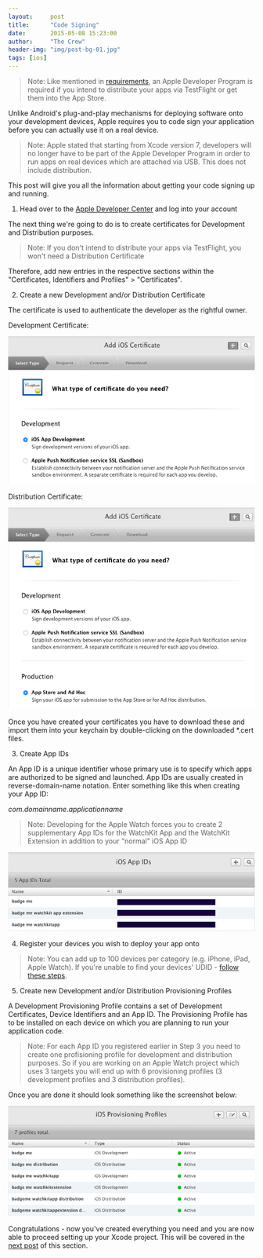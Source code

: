 ```yaml
---
layout:     post
title:      "Code Signing"
date:       2015-05-08 15:23:00
author:     "The Crew"
header-img: "img/post-bg-01.jpg"
tags: [ios]
---
```


>Note: Like mentioned in [requirements](http://ciforios.github.io/2015/04/24/Requirements/), an Apple Developer Program is required if you intend to distribute your apps via TestFlight or get them into the App Store.

Unlike Android's plug-and-play mechanisms for deploying software onto your development devices, Apple requires you to code sign your application before you can actually use it on a real device.

> Note: Apple stated that starting from Xcode version 7, developers will no longer have to be part of the Apple Developer Program in order to run apps on real devices which are attached via USB. This does not include distribution.

This post will give you all the information about getting your code signing up and running.

1) Head over to the [Apple Developer Center](https://developer.apple.com/membercenter) and log into your account

The next thing we're going to do is to create certificates for Development and Distribution purposes.

> Note: If you don't intend to distribute your apps via TestFlight, you won't need a Distribution Certificate

Therefore, add new entries in the respective sections within the "Certificates, Identifiers and Profiles" > "Certificates".

2) Create a new Development and/or Distribution Certificate

The certificate is used to authenticate the developer as the rightful owner.


Development Certificate:

![image](/img/development-certificate.png)

Distribution Certificate:

![image](/img/distribution-certificate.png)

Once you have created your certificates you have to download these and import them into your keychain by double-clicking on the downloaded *.cert files.

3) Create App IDs

An App ID is a unique identifier whose primary use is to specify which apps are authorized to be signed and launched. App IDs are usually created in reverse-domain-name notation. Enter something like this when creating your App ID:

*com*.*domainname*.*applicationname*

> Note: Developing for the Apple Watch forces you to create 2 supplementary App IDs for the WatchKit App and the WatchKit Extension in addition to your "normal" iOS App ID

![image](/img/app-ids.png)

4) Register your devices you wish to deploy your app onto

> Note: You can add up to 100 devices per category (e.g. iPhone, iPad, Apple Watch). If you're unable to find your devices' UDID - [follow these steps](http://whatsmyudid.com).

5) Create new Development and/or Distribution Provisioning Profiles

A Development Provisioning Profile contains a set of Development Certificates, Device Identifiers and an App ID. The Provisioning Profile has to be installed on each device on which you are planning to run your application code.

> Note: For each App ID you registered earlier in Step 3 you need to create one profisioning profile for development and distribution purposes. So if you are working on an Apple Watch project which uses 3 targets you will end up with 6 provisioning profiles (3 development profiles and 3 distribution profiles).

Once you are done it should look something like the screenshot below:

![image](/img/provisioning-profiles.png)

Congratulations - now you've created everything you need and you are now able to proceed setting up your Xcode project. This will be covered in the [next post](http://ciforios.github.io/2015/05/10/Setting-Up-Xcode/) of this section.